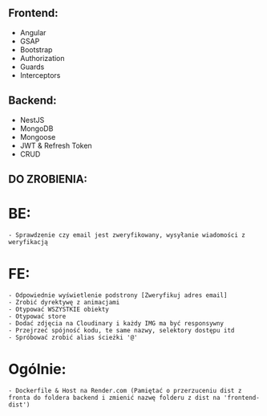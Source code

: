 ## Frontend:
- Angular
- GSAP
- Bootstrap
- Authorization
- Guards
- Interceptors

## Backend:
- NestJS
- MongoDB
- Mongoose
- JWT & Refresh Token
- CRUD

## DO ZROBIENIA:
  # BE:
    - Sprawdzenie czy email jest zweryfikowany, wysyłanie wiadomości z weryfikacją
  
  # FE:
    - Odpowiednie wyświetlenie podstrony [Zweryfikuj adres email]
    - Zrobić dyrektywę z animacjami
    - Otypować WSZYSTKIE obiekty
    - Otypować store
    - Dodać zdjęcia na Cloudinary i każdy IMG ma być responsywny
    - Przejrzeć spójność kodu, te same nazwy, selektory dostępu itd
    - Spróbować zrobić alias ścieżki '@'

  # Ogólnie:
    - Dockerfile & Host na Render.com (Pamiętać o przerzuceniu dist z fronta do foldera backend i zmienić nazwę folderu z dist na 'frontend-dist')
